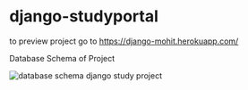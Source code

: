 # django-studyportal


to preview project go to https://django-mohit.herokuapp.com/


Database Schema of Project

![database schema django study project](https://user-images.githubusercontent.com/65280321/127781330-8270da69-5ff8-4f8e-a5e7-c9959b847277.png)

